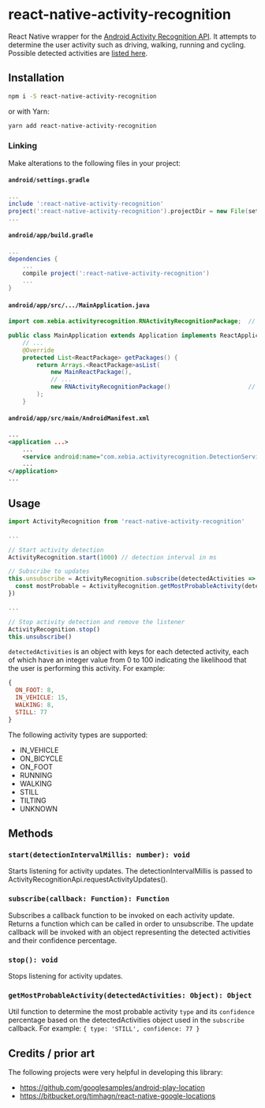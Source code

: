 # react-native-activity-recognition

React Native wrapper for the [Android Activity Recognition API][1]. It attempts to determine the user activity such as
driving, walking, running and cycling. Possible detected activities are [listed here][2].

[1]: https://developers.google.com/android/reference/com/google/android/gms/location/ActivityRecognition
[2]: https://developers.google.com/android/reference/com/google/android/gms/location/DetectedActivity

## Installation

```bash
npm i -S react-native-activity-recognition
```

or with Yarn:

```bash
yarn add react-native-activity-recognition
```

### Linking

Make alterations to the following files in your project:

#### `android/settings.gradle`

```gradle
...
include ':react-native-activity-recognition'
project(':react-native-activity-recognition').projectDir = new File(settingsDir, '../node_modules/react-native-activity-recognition/android')
...
```

#### `android/app/build.gradle`

```gradle
...
dependencies {
    ...
    compile project(':react-native-activity-recognition')
    ...
}
```

#### `android/app/src/.../MainApplication.java`

```java
import com.xebia.activityrecognition.RNActivityRecognitionPackage;  // <--- add import

public class MainApplication extends Application implements ReactApplication {
    // ...
    @Override
    protected List<ReactPackage> getPackages() {
        return Arrays.<ReactPackage>asList(
            new MainReactPackage(),
            // ...
            new RNActivityRecognitionPackage()                      // <--- add package
        );
    }
```

#### `android/app/src/main/AndroidManifest.xml`

```xml
...
<application ...>
    ...
    <service android:name="com.xebia.activityrecognition.DetectionService"/>
    ...
</application>
...
```

## Usage

```js
import ActivityRecognition from 'react-native-activity-recognition'

...

// Start activity detection
ActivityRecognition.start(1000) // detection interval in ms

// Subscribe to updates
this.unsubscribe = ActivityRecognition.subscribe(detectedActivities => {
  const mostProbable = ActivityRecognition.getMostProbableActivity(detectedActivities) // => { type: 'STILL', confidence: 77 }
})

...

// Stop activity detection and remove the listener
ActivityRecognition.stop()
this.unsubscribe()
```

`detectedActivities` is an object with keys for each detected activity, each of which have an integer value from 0 to 100
indicating the likelihood that the user is performing this activity. For example:

```js
{
  ON_FOOT: 8,
  IN_VEHICLE: 15,
  WALKING: 8,
  STILL: 77
}
```

The following activity types are supported:

- IN_VEHICLE
- ON_BICYCLE
- ON_FOOT
- RUNNING
- WALKING
- STILL
- TILTING
- UNKNOWN

## Methods

### `start(detectionIntervalMillis: number): void`
Starts listening for activity updates. The detectionIntervalMillis is passed to ActivityRecognitionApi.requestActivityUpdates().

### `subscribe(callback: Function): Function`
Subscribes a callback function to be invoked on each activity update. Returns a function which can be called in order to unsubscribe.
The update callback will be invoked with an object representing the detected activities and their confidence percentage.

### `stop(): void`
Stops listening for activity updates.

### `getMostProbableActivity(detectedActivities: Object): Object`
Util function to determine the most probable activity `type` and its `confidence` percentage based on the detectedActivities object used in the `subscribe` callback.
For example: `{ type: 'STILL', confidence: 77 }`

## Credits / prior art

The following projects were very helpful in developing this library:

- https://github.com/googlesamples/android-play-location
- https://bitbucket.org/timhagn/react-native-google-locations
